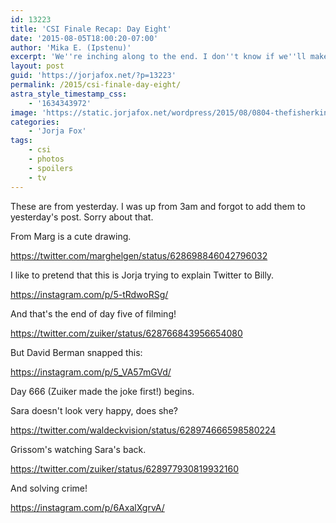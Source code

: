 ```yaml
---
id: 13223
title: 'CSI Finale Recap: Day Eight'
date: '2015-08-05T18:00:20-07:00'
author: 'Mika E. (Ipstenu)'
excerpt: 'We''re inching along to the end. I don''t know if we''ll make it.'
layout: post
guid: 'https://jorjafox.net/?p=13223'
permalink: /2015/csi-finale-day-eight/
astra_style_timestamp_css:
    - '1634343972'
image: 'https://static.jorjafox.net/wordpress/2015/08/0804-thefisherking04_01.jpg'
categories:
    - 'Jorja Fox'
tags:
    - csi
    - photos
    - spoilers
    - tv
---
```


These are from yesterday. I was up from 3am and forgot to add them to yesterday's post. Sorry about that.

From Marg is a cute drawing.

https://twitter.com/marghelgen/status/628698846042796032

I like to pretend that this is Jorja trying to explain Twitter to Billy.

https://instagram.com/p/5-tRdwoRSg/

And that's the end of day five of filming!

https://twitter.com/zuiker/status/628766843956654080

But David Berman snapped this:

https://instagram.com/p/5_VA57mGVd/

Day 666 (Zuiker made the joke first!) begins.

Sara doesn't look very happy, does she?

https://twitter.com/waldeckvision/status/628974666598580224

Grissom's watching Sara's back.

https://twitter.com/zuiker/status/628977930819932160

And solving crime!

https://instagram.com/p/6AxalXgrvA/
